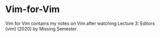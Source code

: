 # Vim-for-Vim
Vim for Vim contains my notes on Vim after watching Lecture 3: Editors (vim) (2020) by Missing Semester.
